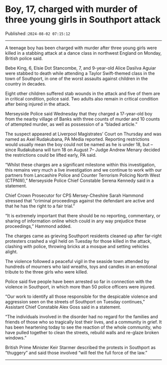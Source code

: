 # Boy, 17, charged with murder of three young girls in Southport attack

Published :`2024-08-02 07:15:12`

---

A teenage boy has been charged with murder after three young girls were killed in a stabbing attack at a dance class in northwest England on Monday, British police said.

Bebe King, 6, Elsie Dot Stancombe, 7, and 9-year-old Alice Dasilva Aguiar were stabbed to death while attending a Taylor Swift-themed class in the town of Southport, in one of the worst assaults against children in the country in decades.

Eight other children suffered stab wounds in the attack and five of them are in critical condition, police said. Two adults also remain in critical condition after being injured in the attack.

Merseyside Police said Wednesday that they charged a 17-year-old boy from the nearby village of Banks with three counts of murder and 10 counts of attempted murder, as well as possession of a “bladed article.”

The suspect appeared at Liverpool Magistrates’ Court on Thursday and was named as Axel Rudakubana, PA Media reported. Reporting restrictions would usually mean the boy could not be named as he is under 18, but – since Rudakubana will turn 18 on August 7– Judge Andrew Menary decided the restrictions could be lifted early, PA said.

“Whilst these charges are a significant milestone within this investigation, this remains very much a live investigation and we continue to work with our partners from Lancashire Police and Counter Terrorism Policing North West (CTPNW),” Merseyside Police Chief Constable Serena Kennedy said in a statement.

Chief Crown Prosecutor for CPS Mersey-Cheshire Sarah Hammond stressed that “criminal proceedings against the defendant are active and that he has the right to a fair trial.”

“It is extremely important that there should be no reporting, commentary, or sharing of information online which could in any way prejudice these proceedings,” Hammond added.

The charges came as grieving Southport residents cleaned up after far-right protesters crashed a vigil held on Tuesday for those killed in the attack, clashing with police, throwing bricks at a mosque and setting vehicles alight.

The violence followed a peaceful vigil in the seaside town attended by hundreds of mourners who laid wreaths, toys and candles in an emotional tribute to the three girls who were killed.

Police said five people have been arrested so far in connection with the violence in Southport, in which more than 50 police officers were injured.

“Our work to identify all those responsible for the despicable violence and aggression seen on the streets of Southport on Tuesday continues,” Assistant Chief Constable Alex Goss said in a statement.

“The individuals involved in the disorder had no regard for the families and friends of those who so tragically lost their lives, and a community in grief. It has been heartening today to see the reaction of the whole community, who have pulled together to clean the streets, rebuild walls and re-glaze broken windows.”

British Prime Minister Keir Starmer described the protests in Southport as “thuggery” and said those involved “will feel the full force of the law.”

---

